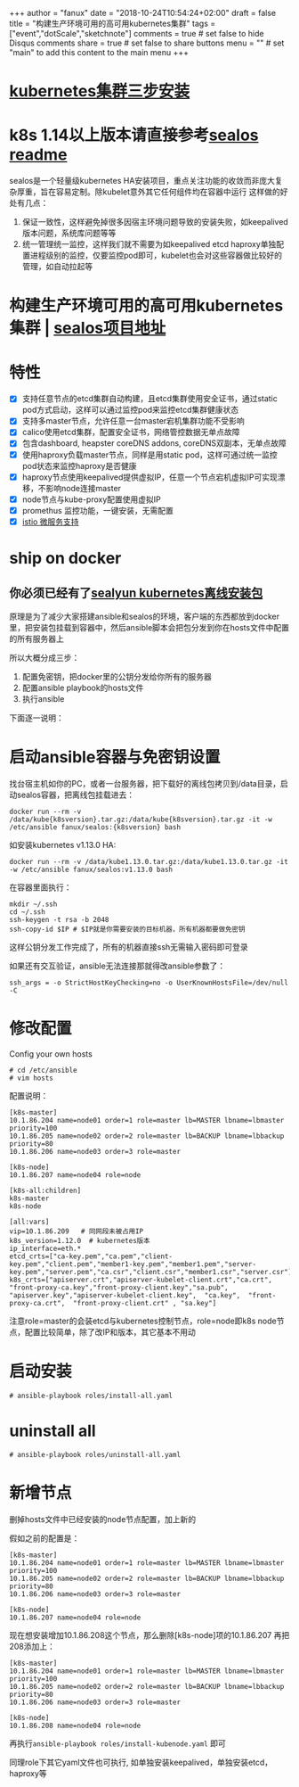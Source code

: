 +++
author = "fanux"
date = "2018-10-24T10:54:24+02:00"
draft = false
title = "构建生产环境可用的高可用kubernetes集群"
tags = ["event","dotScale","sketchnote"]
comments = true     # set false to hide Disqus comments
share = true        # set false to share buttons
menu = ""           # set "main" to add this content to the main menu
+++

# [kubernetes集群三步安装](https://sealyun.com/pro/products/)

# k8s 1.14以上版本请直接参考[sealos readme](https://github.com/fanux/sealos)

sealos是一个轻量级kubernetes HA安装项目，重点关注功能的收敛而非庞大复杂厚重，旨在容易定制。除kubelet意外其它任何组件均在容器中运行
这样做的好处有几点：

1. 保证一致性，这样避免掉很多因宿主环境问题导致的安装失败，如keepalived版本问题，系统库问题等等
2. 统一管理统一监控，这样我们就不需要为如keepalived etcd haproxy单独配置进程级别的监控，仅要监控pod即可，kubelet也会对这些容器做比较好的管理，如自动拉起等
<!--more-->

# 构建生产环境可用的高可用kubernetes集群 | [sealos项目地址](https://github.com/fanux/sealos)

# 特性
- [x] 支持任意节点的etcd集群自动构建，且etcd集群使用安全证书，通过static pod方式启动，这样可以通过监控pod来监控etcd集群健康状态
- [x] 支持多master节点，允许任意一台master宕机集群功能不受影响
- [x] calico使用etcd集群，配置安全证书，网络管控数据无单点故障
- [x] 包含dashboard, heapster coreDNS addons, coreDNS双副本，无单点故障
- [x] 使用haproxy负载master节点，同样是用static pod，这样可通过统一监控pod状态来监控haproxy是否健康
- [x] haproxy节点使用keepalived提供虚拟IP，任意一个节点宕机虚拟IP可实现漂移，不影响node连接master
- [x] node节点与kube-proxy配置使用虚拟IP
- [x] promethus 监控功能，一键安装，无需配置
- [x] [istio 微服务支持](https://sealyun.com/pro/istio/)

# ship on docker
## 你必须已经有了[sealyun kubernetes离线安装包](https://sealyun.com/pro/products/) 

原理是为了减少大家搭建ansible和sealos的环境，客户端的东西都放到docker里，把安装包挂载到容器中，然后ansible脚本会把包分发到你在hosts文件中配置的所有服务器上

所以大概分成三步：

1. 配置免密钥，把docker里的公钥分发给你所有的服务器
2. 配置ansible playbook的hosts文件
3. 执行ansible

下面逐一说明：

# 启动ansible容器与免密钥设置
找台宿主机如你的PC，或者一台服务器，把下载好的离线包拷贝到/data目录，启动sealos容器，把离线包挂载进去：
```
docker run --rm -v /data/kube{k8sversion}.tar.gz:/data/kube{k8sversion}.tar.gz -it -w /etc/ansible fanux/sealos:{k8sversion} bash
```
如安装kubernetes v1.13.0 HA:
```
docker run --rm -v /data/kube1.13.0.tar.gz:/data/kube1.13.0.tar.gz -it -w /etc/ansible fanux/sealos:v1.13.0 bash
```

在容器里面执行：
```
mkdir ~/.ssh
cd ~/.ssh
ssh-keygen -t rsa -b 2048
ssh-copy-id $IP # $IP就是你需要安装的目标机器，所有机器都要做免密钥
```
这样公钥分发工作完成了，所有的机器直接ssh无需输入密码即可登录

如果还有交互验证，ansible无法连接那就得改ansible参数了：
```
ssh_args = -o StrictHostKeyChecking=no -o UserKnownHostsFile=/dev/null -C
```

# 修改配置
Config your own hosts
```
# cd /etc/ansible
# vim hosts
```
配置说明：
```
[k8s-master]
10.1.86.204 name=node01 order=1 role=master lb=MASTER lbname=lbmaster priority=100
10.1.86.205 name=node02 order=2 role=master lb=BACKUP lbname=lbbackup priority=80
10.1.86.206 name=node03 order=3 role=master 

[k8s-node]
10.1.86.207 name=node04 role=node

[k8s-all:children]
k8s-master
k8s-node

[all:vars]
vip=10.1.86.209   # 同网段未被占用IP
k8s_version=1.12.0  # kubernetes版本
ip_interface=eth.*
etcd_crts=["ca-key.pem","ca.pem","client-key.pem","client.pem","member1-key.pem","member1.pem","server-key.pem","server.pem","ca.csr","client.csr","member1.csr","server.csr"]
k8s_crts=["apiserver.crt","apiserver-kubelet-client.crt","ca.crt", "front-proxy-ca.key","front-proxy-client.key","sa.pub", "apiserver.key","apiserver-kubelet-client.key",  "ca.key",  "front-proxy-ca.crt",  "front-proxy-client.crt" , "sa.key"]
```

注意role=master的会装etcd与kubernetes控制节点，role=node即k8s node节点，配置比较简单，除了改IP和版本，其它基本不用动

# 启动安装
```
# ansible-playbook roles/install-all.yaml
```

# uninstall all
```
# ansible-playbook roles/uninstall-all.yaml
```

# 新增节点
删掉hosts文件中已经安装的node节点配置，加上新的

假如之前的配置是：
```
[k8s-master]
10.1.86.204 name=node01 order=1 role=master lb=MASTER lbname=lbmaster priority=100
10.1.86.205 name=node02 order=2 role=master lb=BACKUP lbname=lbbackup priority=80
10.1.86.206 name=node03 order=3 role=master 

[k8s-node]
10.1.86.207 name=node04 role=node
```
现在想安装增加10.1.86.208这个节点，那么删除[k8s-node]项的10.1.86.207 再把208添加上：

```
[k8s-master]
10.1.86.204 name=node01 order=1 role=master lb=MASTER lbname=lbmaster priority=100
10.1.86.205 name=node02 order=2 role=master lb=BACKUP lbname=lbbackup priority=80
10.1.86.206 name=node03 order=3 role=master 

[k8s-node]
10.1.86.208 name=node04 role=node
```
再执行`ansible-playbook roles/install-kubenode.yaml` 即可

同理role下其它yaml文件也可执行, 如单独安装keepalived，单独安装etcd，haproxy等

